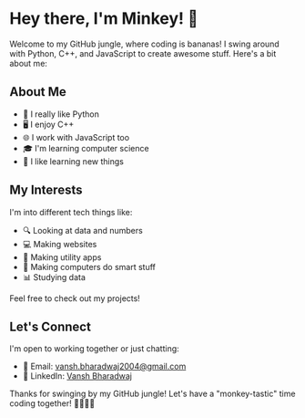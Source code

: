 # Hey there, I'm Minkey! 🐒

Welcome to my GitHub jungle, where coding is bananas! I swing around with Python, C++, and JavaScript to create awesome stuff. Here's a bit about me:

## About Me

- 🐍 I really like Python
- 🖥️ I enjoy C++
- 🌐 I work with JavaScript too
- 🎓 I'm learning computer science
- 🌟 I like learning new things

## My Interests

I'm into different tech things like:

- 🔍 Looking at data and numbers
- 💻 Making websites
- 📜 Making utility apps
- 🤖 Making computers do smart stuff
- 📊 Studying data

Feel free to check out my projects!

## Let's Connect

I'm open to working together or just chatting:

- 📧 Email: vansh.bharadwaj2004@gmail.com
- 💼 LinkedIn: [Vansh Bharadwaj](https://www.linkedin.com/in/vansh-bharadwaj)

Thanks for swinging by my GitHub jungle! Let's have a "monkey-tastic" time coding together! 🚀👨‍💻🍌
